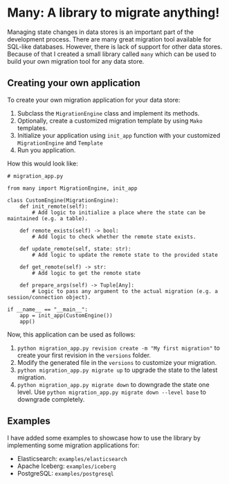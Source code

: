 # Many: A library to migrate anything!
Managing state changes in data stores is an important part of the development process. There are many great migration tool available for SQL-like databases. However, there is lack of support for other data stores. Because of that I created a small library called `many` which can be used to build your own migration tool for any data store.

## Creating your own application
To create your own migration application for your data store:
1. Subclass the `MigrationEngine` class and implement its methods.
2. Optionally, create a customized migration template by using `Mako` templates.
3. Initialize your application using `init_app` function with your customized `MigrationEngine` and `Template`
4. Run you application.

How this would look like:
```
# migration_app.py

from many import MigrationEngine, init_app

class CustomEngine(MigrationEngine):
    def init_remote(self):
        # Add logic to initialize a place where the state can be maintained (e.g. a table).

    def remote_exists(self) -> bool:
        # Add logic to check whether the remote state exists.

    def update_remote(self, state: str):
        # Add logic to update the remote state to the provided state

    def get_remote(self) -> str:
        # Add logic to get the remote state 

    def prepare_args(self) -> Tuple[Any]:
        # Logic to pass any argument to the actual migration (e.g. a session/connection object).
        
if __name__ == "__main__":
    app = init_app(CustomEngine())
    app()
```

Now, this application can be used as follows:
1. `python migration_app.py revision create -m "My first migration"` to create your first revision in the `versions` folder.
2. Modify the generated file in the `versions` to customize your migration.
3. `python migration_app.py migrate up` to upgrade the state to the latest migration.
4. `python migration_app.py migrate down` to downgrade the state one level. Use `python migration_app.py migrate down --level base` to downgrade completely.

## Examples
I have added some examples to showcase how to use the library by implementing some migration applications for:
- Elasticsearch: `examples/elasticsearch`
- Apache Iceberg: `examples/iceberg`
- PostgreSQL: `examples/postgresql`



